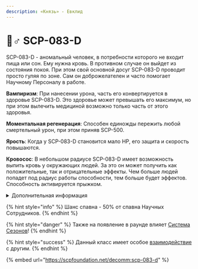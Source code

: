 ```yaml
---
description: «Князь» - Евклид
---
```


# 🧛♂ SCP-083-D

SCP-083-D - аномальный человек, в потребности которого не входит пища или сон. Ему нужна кровь. В противном случае он выйдет из состояния покоя. При этом свой основной досуг SCP-083-D проводит просто гуляя по зоне. Сам он доброжелателен и часто помогает Научному Персоналу в работе.

**Вампиризм**: При нанесении урона, часть его конвертируется в здоровье SCP-083-D. Это здоровье может превышать его максимум, но при этом вылечить медициной возможно только часть от этого здоровья.

**Моментальная регенерация**: Способен единожды пережить любой смертельный урон, при этом приняв SCP-500.

**Ярость**: Когда у SCP-083-D становится мало HP, его защита и скорость повышаются.

**Кровосос**: В небольшом радиусе SCP-083-D имеет возможность выпить кровь у окружающих людей. За это он может получить как положительные, так и отрицательные эффекты. Чем больше людей попадет под радиус работы способности, тем больше будет эффектов. Способность активируется прыжком.

<details>

<summary>Дополнительная информация</summary>

* **Класс**: Научный Сотрудник
* **Оружие**: Отсутствует
* **Уровень доступа**: Карта Научного Сотрудника
* **Броня**: Отсутствует
* **Особое снаряжение**: Отсутствует

</details>

{% hint style="info" %}
Шанс спавна - 50% от спавна Научных Сотрудников.
{% endhint %}

{% hint style="danger" %}
Также на появление в раунде влияет [Система Сезонов](../../server-systems/seasons-system/)!
{% endhint %}

{% hint style="success" %}
Данный класс имеет особое [взаимодействие](../interconnection-of-classes.md) с другим.
{% endhint %}

{% embed url="https://scpfoundation.net/decomm:scp-083-d" %}
